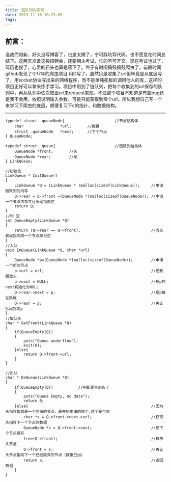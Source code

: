 ```yaml
---
title: 链队列的实现
date: 2019-11-16 10:23:03
tags:
---
```

## 前言：
  温故而知新，好久没写博客了，也是太懒了，宁可踩坑写代码，也不愿意花时间总结下。这两天准备这投招聘会，还要期末考试，忙的不可开交，现在考试也过了，简历也投了，心里的石头也算是落下了。终于有时间捣鼓捣鼓爬虫了，前段时间github发现了个17年的爬虫项目 用C写了，虽然只是收集了url但毕竟是从底层写了，用socket协议写出来的网络程序，而不是单纯死板的调用他人的库，这样的项目正好可以拿来练手学习。项目中用到了链队列，把每个收集到的url保存的队列中，再从队列中依次取出url来request实现，不过那个项目不知道是有些bug还是我不会用，依照说明输入参数，可是只能获取到零个url。所以我想自己写一个来学习下爬虫的底层，顺便复习下c的指针，和数据结构。
    

---
```
typedef struct _queueNode{						//节点结构体
	char 				*url;		//数据
	struct _queueNode 	*next;		//下个节点
} QueueNode; 

typedef struct _queue{							//链队列结构体
	QueueNode *front;		//头
	QueueNode *rear;		//尾
} LinkQueue;

//初始化 
LinkQueue * InitQueue()
{
	LinkQueue *Q = (LinkQueue * )malloc(sizeof(LinkQueue));		//申请链队列的内存
	Q->rear = Q->front =(QueueNode *)malloc(sizeof(QueueNode));	//申请一个节点内存并让头尾指向它
	return Q;
}
//判 空 
int QueueEmpty(LinkQueue *Q)
{
	return (Q->rear == Q->front);								//当头和尾指向同一个节点即为空
}
//入队 
void EnQueue(LinkQueue *Q, char *url)
{
	QueueNode *p=(QueueNode *)malloc(sizeof(QueueNode));		//申请一个新的节点
	p->url = url;												//把数据放入
	p->next = NULL;												//把p的next初始化为NULL
	Q->rear->next = p;											//把p接在队尾
	Q->rear = p;												//再让队尾指向p
}
//取队头 
char * GetFront(LinkQueue *Q)
{
	if(QueueEmpty(Q))
	{
		puts("Queue underflow");
		exit(0);	
	}else{
		return Q->front->url;
	}
}

//出队
char * DeQueue(LinkQueue *Q)
{
	if(QueueEmpty(Q))			//判断是否到头了
	{
		puts("Queue Empty, no data");	
		return 0;
	}else{														//因为头指针指向是一个空掉的节点，最开始申请的那个,这个是个坑
		char *x = Q->front->next->url;							//获取头指针下一个节点的数据
		QueueNode *s = Q->front->next;							//把下个节点保存
		free(Q->front);											//释放头节点
		Q->front = s;											//再让头节点指向下一个已经废弃的节点（数据已出）
		return x;												//返回数据
	}
}
```



